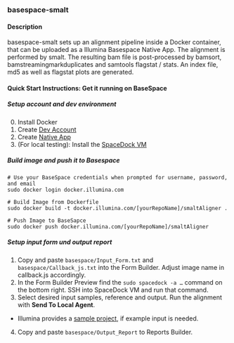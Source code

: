 ### basespace-smalt

#### Description
basespace-smalt sets up an alignment pipeline inside a Docker container, that can be uploaded as a Illumina Basespace Native App. The alignment is performed by smalt. The resulting bam file is post-processed by bamsort, bamstreamingmarkduplicates and samtools flagstat / stats. An index file, md5 as well as flagstat plots are generated.

#### Quick Start Instructions: Get it running on BaseSpace

##### Setup account and dev environment
0. Install Docker
1. Create [Dev Account](https://developer.basespace.illumina.com/)
2. Create [Native App](https://developer.basespace.illumina.com/apps/new)
3. (For local testing): Install the [SpaceDock VM](https://developer.basespace.illumina.com/docs/content/documentation/native-apps/setup-dev-environment#Instructions_for_Mac_or_Linux)

##### Build image and push it to Basespace
```
# Use your BaseSpace credentials when prompted for username, password, and email
sudo docker login docker.illumina.com

# Build Image from Dockerfile
sudo docker build -t docker.illumina.com/[yourRepoName]/smaltAligner .

# Push Image to BaseSapce
sudo docker push docker.illumina.com/[yourRepoName]/smaltAligner
```

##### Setup input form und output report
1. Copy and paste `basespace/Input_Form.txt` and `basespace/Callback_js.txt` into the Form Builder. Adjust image name in callback.js accordingly.
2. In the Form Builder Preview find the `sudo spacedock -a …` command on the bottom right. SSH into SpaceDock VM and run that command.
3. Select desired input samples, reference and output. Run the alignment with **Send To Local Agent**.
  - Illumina provides a [sample project](https://basespace.illumina.com/s/LbRGgqcP0qTR), if example input is needed.
4. Copy and paste `basespace/Output_Report` to Reports Builder.

